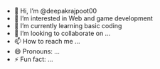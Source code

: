 - 👋 Hi, I’m @deepakrajpoot00
- 👀 I’m interested in Web and game development
- 🌱 I’m currently learning basic coding 
- 💞️ I’m looking to collaborate on ...
- 📫 How to reach me ...
- 😄 Pronouns: ...
- ⚡ Fun fact: ...

<!---
deepakrajpoot00/deepakrajpoot00 is a ✨ special ✨ repository because its `README.md` (this file) appears on your GitHub profile.
You can click the Preview link to take a look at your changes.
--->
